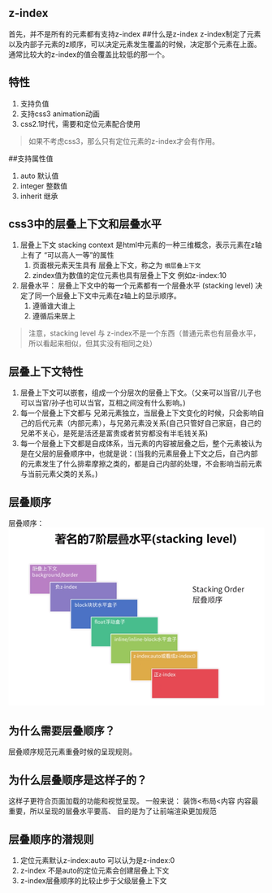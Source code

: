 ## z-index

首先，并不是所有的元素都有支持z-index
##什么是z-index
z-index制定了元素以及内部子元素的z顺序，可以决定元素发生覆盖的时候，决定那个元素在上面。
通常比较大的z-index的值会覆盖比较低的那一个。 

## 特性
1. 支持负值
2. 支持css3 animation动画
3. css2.1时代，需要和定位元素配合使用

> 如果不考虑css3，那么只有定位元素的z-index才会有作用。

##支持属性值
1. auto     默认值
2. integer 整数值
3. inherit 继承


## css3中的层叠上下文和层叠水平

1. 层叠上下文 stacking context 是html中元素的一种三维概念，表示元素在z轴上有了 “可以高人一等”的属性
	1. 页面根元素天生具有 层叠上下文，称之为 `根层叠上下文`
	2. zindex值为数值的定位元素也具有层叠上下文 例如z-index:10
1. 层叠水平： 层叠上下文中的每一个元素都有一个层叠水平 (stacking level) 决定了同一个层叠上下文中元素在z轴上的显示顺序。
	1. 遵循谁大谁上
	2. 遵循后来居上

> 注意，stacking level 与 z-index不是一个东西（普通元素也有层叠水平，所以看起来相似，但其实没有相同之处）


## 层叠上下文特性
1. 层叠上下文可以嵌套，组成一个分层次的层叠上下文。（父亲可以当官/儿子也可以当官/孙子也可以当官，互相之间没有什么影响。)
2. 每一个层叠上下文都与 兄弟元素独立，当层叠上下文变化的时候，只会影响自己的后代元素（内部元素），与兄弟元素没关系(自己只管好自己家庭，自己的兄弟不关心，是死是活还是富贵或者贫穷都没有半毛钱关系)
3. 每一个层叠上下文都是自成体系，当元素的内容被层叠之后，整个元素被认为是在父层的层叠顺序中，也就是说：(当我的元素层叠上下文之后，自己内部的元素发生了什么排辈摩擦之类的，都是自己内部的处理，不会影响当前元素与当前元素父类的关系。)

## 层叠顺序
层叠顺序：![层叠顺序](../image/七阶层叠水平.png)

## 为什么需要层叠顺序？
层叠顺序规范元素重叠时候的呈现规则。

## 为什么层叠顺序是这样子的？
这样子更符合页面加载的功能和视觉呈现。
一般来说：
装饰<布局<内容 内容最重要，所以呈现的层叠水平要高、
目的是为了让前端渲染更加规范

## 层叠顺序的潜规则
1. 定位元素默认z-index:auto 可以认为是z-index:0
2. z-index 不是auto的定位元素会创建层叠上下文
3. z-index层叠顺序的比较止步于父级层叠上下文

##
